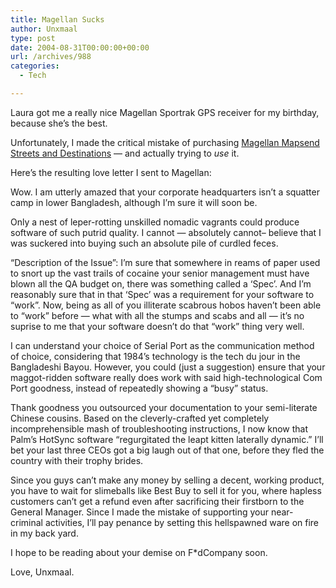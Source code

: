 ```yaml
---
title: Magellan Sucks
author: Unxmaal
type: post
date: 2004-08-31T00:00:00+00:00
url: /archives/988
categories:
  - Tech

---
```

Laura got me a really nice Magellan Sportrak GPS receiver for my birthday, because she&#8217;s the best. 

Unfortunately, I made the critical mistake of purchasing [Magellan Mapsend Streets and Destinations][1] &#8212; and actually trying to _use_ it. 

Here&#8217;s the resulting love letter I sent to Magellan:

Wow. I am utterly amazed that your corporate headquarters isn&#8217;t a squatter camp in lower Bangladesh, although I&#8217;m sure it will soon be.</p> 

Only a nest of leper-rotting unskilled nomadic vagrants could produce software of such putrid quality. I cannot &#8212; absolutely cannot&#8211; believe that I was suckered into buying such an absolute pile of curdled feces. 

&#8220;Description of the Issue&#8221;: I&#8217;m sure that somewhere in reams of paper used to snort up the vast trails of cocaine your senior management must have blown all the QA budget on, there was something called a &#8216;Spec&#8217;. And I&#8217;m reasonably sure that in that &#8216;Spec&#8217; was a requirement for your software to &#8220;work&#8221;. Now, being as all of you illiterate scabrous hobos haven&#8217;t been able to &#8220;work&#8221; before &#8212; what with all the stumps and scabs and all &#8212; it&#8217;s no suprise to me that your software doesn&#8217;t do that &#8220;work&#8221; thing very well. 

I can understand your choice of Serial Port as the communication method of choice, considering that 1984&#8217;s technology is the tech du jour in the Bangladeshi Bayou. However, you could (just a suggestion) ensure that your maggot-ridden software really does work with said high-technological Com Port goodness, instead of repeatedly showing a &#8220;busy&#8221; status. 

Thank goodness you outsourced your documentation to your semi-literate Chinese cousins. Based on the cleverly-crafted yet completely incomprehensible mash of troubleshooting instructions, I now know that Palm&#8217;s HotSync software &#8220;regurgitated the leapt kitten laterally dynamic.&#8221; I&#8217;ll bet your last three CEOs got a big laugh out of that one, before they fled the country with their trophy brides. 

Since you guys can&#8217;t make any money by selling a decent, working product, you have to wait for slimeballs like Best Buy to sell it for you, where hapless customers can&#8217;t get a refund even after sacrificing their firstborn to the General Manager. Since I made the mistake of supporting your near-criminal activities, I&#8217;ll pay penance by setting this hellspawned ware on fire in my back yard.

I hope to be reading about your demise on F*dCompany soon.

Love, Unxmaal. </ul>

 [1]: http://www.amazon.com/exec/obidos/tg/detail/-/B00005QSRI/ref=cm_rv_thx_view/103-8597690-3189420?%5Fencoding=UTF8&v=glance